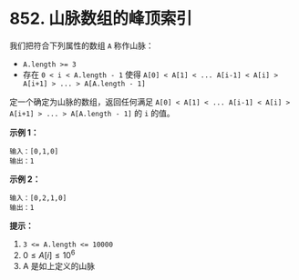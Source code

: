 # 852. 山脉数组的峰顶索引

我们把符合下列属性的数组 `A` 称作山脉：

- `A.length >= 3`
- 存在 `0 < i < A.length - 1` 使得 `A[0] < A[1] < ... A[i-1] < A[i] > A[i+1] > ... > A[A.length - 1]`

定一个确定为山脉的数组，返回任何满足 `A[0] < A[1] < ... A[i-1] < A[i] > A[i+1] > ... > A[A.length - 1]` 的 `i` 的值。

**示例 1：**

```()
输入：[0,1,0]
输出：1
```

**示例 2：**

```()
输入：[0,2,1,0]
输出：1
```

**提示：**

1. `3 <= A.length <= 10000`
2. $0 \leq A[i] \leq 10^6$
3. A 是如上定义的山脉
